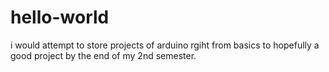 # hello-world
i would attempt to store projects of arduino rgiht from basics to hopefully a good project by the end of my 2nd semester.
